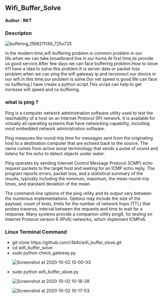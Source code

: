 <h2> Wifi_Buffer_Solve</h2>

<h4>Author : RKT</h4>

### Descripton ###

![buffering_1566211149_725x725](https://user-images.githubusercontent.com/69615463/94890086-e8604f80-049b-11eb-8fd6-abf04b3f3c56.jpg)

In the modern time,wifi buffering problem is common problem in our life.when we can take broadbrand line in our home.At first time,its provide us good service.After few days we can face buffering problem.How to slove it?I have a idea to solve this problem.It is server data or packet loss problem.when we can ping the wifi gateway ip and reconnect our device in our wifi.In this time,our problem is solve.Our net speed is good.We can face no buffering.I have create a python script.This script can help to get increase wifi speed and no buffering.

### what is ping ? ###

Ping is a computer network administration software utility used to test the reachability of a host on an Internet Protocol (IP) network. It is available for virtually all operating systems that have networking capability, including most embedded network administration software.

Ping measures the round-trip time for messages sent from the originating host to a destination computer that are echoed back to the source. The name comes from active sonar terminology that sends a pulse of sound and listens for the echo to detect objects under water.

Ping operates by sending Internet Control Message Protocol (ICMP) echo request packets to the target host and waiting for an ICMP echo reply. The program reports errors, packet loss, and a statistical summary of the results, typically including the minimum, maximum, the mean round-trip times, and standard deviation of the mean.

The command-line options of the ping utility and its output vary between the numerous implementations. Options may include the size of the payload, count of tests, limits for the number of network hops (TTL) that probes traverse, interval between the requests and time to wait for a response. Many systems provide a companion utility ping6, for testing on Internet Protocol version 6 (IPv6) networks, which implement ICMPv6. 

### Linux Terminal Command ###

<ul>
<li>git clone https://github.com/r3k4t/wifi_buffer_slove.git</li>
<li>cd  wifi_buffer_solve</li>
<li>sudo python check_gateway.py</li>

![Screenshot at 2020-10-02 10-00-03](https://user-images.githubusercontent.com/69615463/94888443-c2847c00-0496-11eb-93b9-b7524400f967.png)

<li>sudo python wifi_buffer_slove.py</li>

![Screenshot at 2020-10-02 10-16-28](https://user-images.githubusercontent.com/69615463/94889036-83efc100-0498-11eb-8c71-dfe552d1ca70.png)

![Screenshot at 2020-10-02 10-17-03](https://user-images.githubusercontent.com/69615463/94889074-99fd8180-0498-11eb-9f93-e6bf3caf15d2.png)



